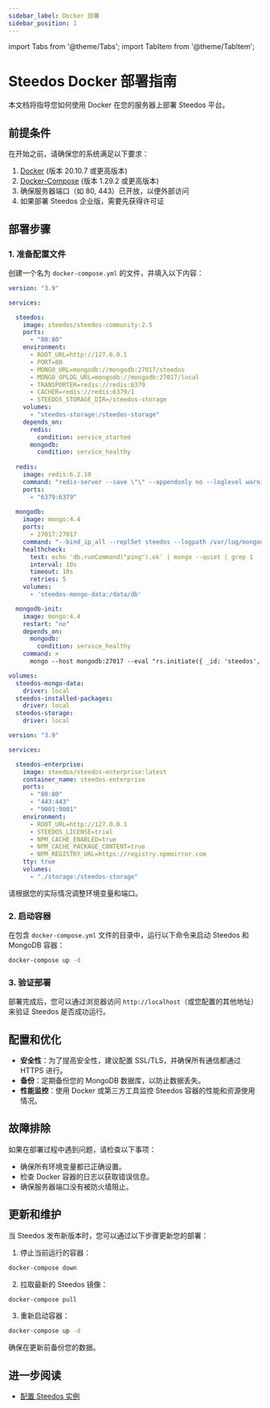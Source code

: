 ```yaml
---
sidebar_label: Docker 部署
sidebar_position: 1
---
```


import Tabs from '@theme/Tabs';
import TabItem from '@theme/TabItem';

# Steedos Docker 部署指南

本文档将指导您如何使用 Docker 在您的服务器上部署 Steedos 平台。

## 前提条件

在开始之前，请确保您的系统满足以下要求：

1. [Docker](https://docs.docker.com/get-docker/) (版本 20.10.7 或更高版本)
2. [Docker-Compose](https://docs.docker.com/compose/install/) (版本 1.29.2 或更高版本)
3. 确保服务器端口（如 80, 443）已开放，以便外部访问
4. 如果部署 Steedos 企业版，需要先获得许可证

## 部署步骤

### 1. 准备配置文件

创建一个名为 `docker-compose.yml` 的文件，并填入以下内容：

<Tabs queryString="current-edition">
<TabItem label="社区版" value="community_edition">

```yaml
version: "3.9"

services:

  steedos:
    image: steedos/steedos-community:2.5
    ports:
      - "80:80"
    environment:
      - ROOT_URL=http://127.0.0.1
      - PORT=80
      - MONGO_URL=mongodb://mongodb:27017/steedos
      - MONGO_OPLOG_URL=mongodb://mongodb:27017/local
      - TRANSPORTER=redis://redis:6379
      - CACHER=redis://redis:6379/1
      - STEEDOS_STORAGE_DIR=/steedos-storage
    volumes:
      - "steedos-storage:/steedos-storage"
    depends_on:
      redis:
        condition: service_started
      mongodb:
        condition: service_healthy
  
  redis:
    image: redis:6.2.10
    command: "redis-server --save \"\" --appendonly no --loglevel warning"
    ports:
      - "6379:6379"
  
  mongodb:
    image: mongo:4.4
    ports:
      - 27017:27017
    command: "--bind_ip_all --replSet steedos --logpath /var/log/mongodb/mongod.log"
    healthcheck:
      test: echo 'db.runCommand("ping").ok' | mongo --quiet | grep 1
      interval: 10s
      timeout: 10s
      retries: 5
    volumes:
      - 'steedos-mongo-data:/data/db'

  mongodb-init:
    image: mongo:4.4
    restart: "no"
    depends_on:
      mongodb:
        condition: service_healthy
    command: >
      mongo --host mongodb:27017 --eval "rs.initiate({ _id: 'steedos', members: [{_id: 0, host: 'mongodb:27017'}]})"

volumes:
  steedos-mongo-data:
    driver: local
  steedos-installed-packages:
    driver: local
  steedos-storage:
    driver: local
```

</TabItem>

<TabItem label="企业版" value="enterprise_edition">

```yaml
version: "3.9"

services:

  steedos-enterprise:
    image: steedos/steedos-enterprise:latest
    container_name: steedos-enterprise
    ports:
      - "80:80"    
      - "443:443"  
      - "9001:9001"  
    environment:
      - ROOT_URL=http://127.0.0.1
      - STEEDOS_LICENSE=trial
      - NPM_CACHE_ENABLED=true
      - NPM_CACHE_PACKAGE_CONTENT=true
      - NPM_REGISTRY_URL=https://registry.npmmirror.com
    tty: true
    volumes:
      - "./storage:/steedos-storage"
```

</TabItem>
</Tabs>

请根据您的实际情况调整环境变量和端口。

### 2. 启动容器

在包含 `docker-compose.yml` 文件的目录中，运行以下命令来启动 Steedos 和 MongoDB 容器：

```bash
docker-compose up -d
```

### 3. 验证部署

部署完成后，您可以通过浏览器访问 `http://localhost`（或您配置的其他地址）来验证 Steedos 是否成功运行。

## 配置和优化

- **安全性**：为了提高安全性，建议配置 SSL/TLS，并确保所有通信都通过 HTTPS 进行。
- **备份**：定期备份您的 MongoDB 数据库，以防止数据丢失。
- **性能监控**：使用 Docker 或第三方工具监控 Steedos 容器的性能和资源使用情况。

## 故障排除

如果在部署过程中遇到问题，请检查以下事项：

- 确保所有环境变量都已正确设置。
- 检查 Docker 容器的日志以获取错误信息。
- 确保服务器端口没有被防火墙阻止。

## 更新和维护

当 Steedos 发布新版本时，您可以通过以下步骤更新您的部署：

1. 停止当前运行的容器：

```bash
docker-compose down
```

2. 拉取最新的 Steedos 镜像：

```bash
docker-compose pull
```

3. 重新启动容器：

```bash
docker-compose up -d
```

确保在更新前备份您的数据。

## 进一步阅读

* [配置 Steedos 实例](/deploy/steedos-config)
